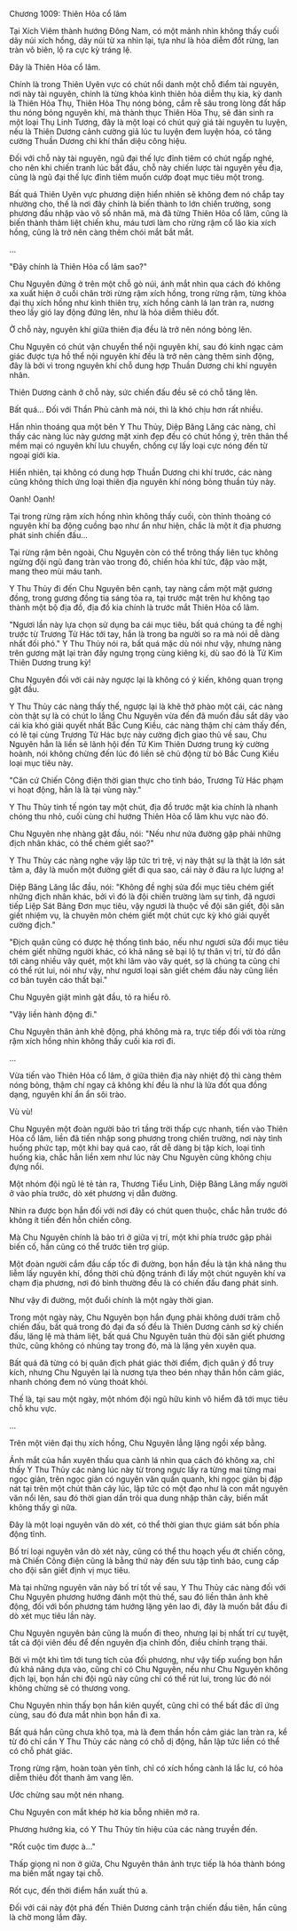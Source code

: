 




Chương 1009: Thiên Hỏa cổ lâm


Tại Xích Viêm thành hướng Đông Nam, có một mảnh nhìn không thấy cuối dãy núi xích hồng, dãy núi từ xa nhìn lại, tựa như là hỏa diễm đốt rừng, lan tràn vô biên, lộ ra cực kỳ tráng lệ.

Đây là Thiên Hỏa cổ lâm.

Chính là trong Thiên Uyên vực có chút nổi danh một chỗ điểm tài nguyên, nơi này tài nguyên, chính là từng khỏa kình thiên hỏa diễm thụ kia, kỳ danh là Thiên Hỏa Thụ, Thiên Hỏa Thụ nóng bỏng, cắm rễ sâu trong lòng đất hấp thu nóng bỏng nguyên khí, mà thành thục Thiên Hỏa Thụ, sẽ đản sinh ra một loại Thụ Linh Tương, đây là một loại có chút quý giá tài nguyên tu luyện, nếu là Thiên Dương cảnh cường giả lúc tu luyện đem luyện hóa, có tăng cường Thuần Dương chi khí thần diệu công hiệu.

Đối với chỗ này tài nguyên, ngũ đại thế lực đỉnh tiêm có chút ngấp nghé, cho nên khi chiến tranh lúc bắt đầu, chỗ này chiến lược tài nguyên yếu địa, cũng là ngũ đại thế lực đỉnh tiêm muốn cướp đoạt mục tiêu một trong.

Bất quá Thiên Uyên vực phương diện hiển nhiên sẽ không đem nó chắp tay nhường cho, thế là nơi đây chính là biến thành to lớn chiến trường, song phương đầu nhập vào vô số nhân mã, mà đã từng Thiên Hỏa cổ lâm, cũng là biến thành thảm liệt chiến khu, máu tươi làm cho rừng rậm cổ lão kia xích hồng, cũng là trở nên càng thêm chói mắt bắt mắt.

...

"Đây chính là Thiên Hỏa cổ lâm sao?"

Chu Nguyên đứng ở trên một chỗ gò núi, ánh mắt nhìn qua cách đó không xa xuất hiện ở cuối chân trời rừng rậm xích hồng, trong rừng rậm, từng khỏa đại thụ xích hồng như kình thiên trụ, xích hồng cành lá lan tràn ra, nương theo lấy gió lay động đứng lên, như là hỏa diễm thiêu đốt.

Ở chỗ này, nguyên khí giữa thiên địa đều là trở nên nóng bỏng lên.

Chu Nguyên có chút vận chuyển thể nội nguyên khí, sau đó kinh ngạc cảm giác được tựa hồ thể nội nguyên khí đều là trở nên càng thêm sinh động, đây là bởi vì trong nguyên khí chỗ dung hợp Thuần Dương chi khí nguyên nhân.

Thiên Dương cảnh ở chỗ này, sức chiến đấu đều sẽ có chỗ tăng lên.

Bất quá... Đối với Thần Phủ cảnh mà nói, thì là khó chịu hơn rất nhiều.

Hắn nhìn thoáng qua một bên Y Thu Thủy, Diệp Băng Lăng các nàng, chỉ thấy các nàng lúc này gương mặt xinh đẹp đều có chút hồng ý, trên thân thể mềm mại có nguyên khí lưu chuyển, chống cự lấy loại cực nóng đến từ ngoại giới kia.

Hiển nhiên, tại không có dung hợp Thuần Dương chi khí trước, các nàng cũng không thích ứng loại thiên địa nguyên khí nóng bỏng thuần túy này.

Oanh! Oanh!

Tại trong rừng rậm xích hồng nhìn không thấy cuối, còn thỉnh thoảng có nguyên khí ba động cuồng bạo như ẩn như hiện, chắc là một ít địa phương phát sinh chiến đấu...

Tại rừng rậm bên ngoài, Chu Nguyên còn có thể trông thấy liên tục không ngừng đội ngũ đang tràn vào trong đó, chiến hỏa khí tức, đập vào mặt, mang theo mùi máu tanh.

Y Thu Thủy đi đến Chu Nguyên bên cạnh, tay nàng cầm một mặt gương đồng, trong gương đồng tia sáng tỏa ra, tại trước mặt trên hư không tạo thành một bộ địa đồ, địa đồ kia chính là trước mắt Thiên Hỏa cổ lâm.

"Ngươi lần này lựa chọn sử dụng ba cái mục tiêu, bất quá chúng ta đề nghị trước từ Trương Tử Hác tới tay, hắn là trong ba người so ra mà nói dễ dàng nhất đối phó." Y Thu Thủy nói ra, bất quá mặc dù nói như vậy, nhưng nàng trên gương mặt lại tràn đầy ngưng trọng cùng kiêng kị, dù sao đó là Tử Kim Thiên Dương trung kỳ!

Chu Nguyên đối với cái này ngược lại là không có ý kiến, không quan trọng gật đầu.

Y Thu Thủy các nàng thấy thế, ngược lại là khẽ thở phào một cái, các nàng còn thật sự là có chút lo lắng Chu Nguyên vừa đến đã muốn đầu sắt dây vào cái kia khó giải quyết nhất Bắc Cung Kiều, các nàng thậm chí cảm thấy đến, có lẽ tại cùng Trương Tử Hác bực này cường địch giao thủ về sau, Chu Nguyên hẳn là liền sẽ lãnh hội đến Tử Kim Thiên Dương trung kỳ cường hoành, nói không chừng đến lúc đó liền sẽ chủ động từ bỏ Bắc Cung Kiều loại mục tiêu này.

"Căn cứ Chiến Công điện thời gian thực cho tình báo, Trương Tử Hác phạm vi hoạt động, hẳn là là tại vùng này."

Y Thu Thủy tinh tế ngón tay một chút, địa đồ trước mặt kia chính là nhanh chóng thu nhỏ, cuối cùng chỉ hướng Thiên Hỏa cổ lâm khu vực nào đó.

Chu Nguyên nhẹ nhàng gật đầu, nói: "Nếu như nửa đường gặp phải những địch nhân khác, có thể chém giết sao?"

Y Thu Thủy các nàng nghe vậy lập tức trì trệ, vị này thật sự là thật là lớn sát tâm a, đây là muốn một đường giết đi qua sao, cái này ở đâu ra lực lượng a!

Diệp Băng Lăng lắc đầu, nói: "Không đề nghị sửa đổi mục tiêu chém giết những địch nhân khác, bởi vì đó là đội chiến trường làm sự tình, đã ngươi tiếp Liệp Sát Bảng Đơn mục tiêu, vậy ngươi là thuộc về đội săn giết, đội săn giết nhiệm vụ, là chuyên môn chém giết một chút cực kỳ khó giải quyết cường địch."

"Địch quân cũng có được hệ thống tình báo, nếu như ngươi sửa đổi mục tiêu chém giết những người khác, có khả năng sẽ bại lộ tự thân vị trí, từ đó dẫn tới càng nhiều vây quét, một khi lâm vào vây quét, sợ là chúng ta cũng chỉ có thể rút lui, nói như vậy, như ngươi loại săn giết chém đầu này cũng liền cơ bản tuyên cáo thất bại."

Chu Nguyên giật mình gật đầu, tỏ ra hiểu rõ.

"Vậy liền hành động đi."

Chu Nguyên thân ảnh khẽ động, phá không mà ra, trực tiếp đối với tòa rừng rậm xích hồng nhìn không thấy cuối kia rơi đi.

...

Vừa tiến vào Thiên Hỏa cổ lâm, ở giữa thiên địa này nhiệt độ thì càng thêm nóng bỏng, thậm chí ngay cả không khí đều là như là lửa đốt qua đồng dạng, nguyên khí ẩn ẩn sôi trào.

Vù vù!

Chu Nguyên một đoàn người bảo trì tầng trời thấp cực nhanh, tiến vào Thiên Hỏa cổ lâm, liền đã tiến nhập song phương trong chiến trường, nơi này tình huống phức tạp, một khi bay quá cao, rất dễ dàng bị tập kích, loại tình huống kia, chắc hẳn liền xem như lúc này Chu Nguyên cũng không chịu đựng nổi.

Một nhóm đội ngũ lẻ tẻ tản ra, Thương Tiểu Linh, Diệp Băng Lăng mấy người ở vào phía trước, dò xét phương vị dẫn đường.

Nhìn ra được bọn hắn đối với nơi đây có chút quen thuộc, chắc hẳn trước đó không ít tiến đến hỗn chiến công.

Mà Chu Nguyên chính là bảo trì ở giữa vị trí, một khi phía trước gặp phải biến cố, hắn cũng có thể trước tiên trợ giúp.

Một đoàn người cắm đầu cấp tốc đi đường, bọn hắn đều là tận khả năng thu liễm lấy nguyên khí, đồng thời chủ động tránh đi lấy một chút nguyên khí va chạm địa phương, nơi đó bình thường đều là có chiến đấu đang phát sinh.

Như vậy đi đường, một đuổi chính là một ngày thời gian.

Trong một ngày này, Chu Nguyên bọn hắn đụng phải không dưới trăm chỗ chiến đấu, bất quá trong đó đại đa số đều là Thiên Dương cảnh sơ kỳ chiến đấu, lăng lệ mà thảm liệt, bất quá Chu Nguyên tuân thủ đội săn giết phương thức, cũng không có nhúng tay trong đó, mà là lặng yên xuyên qua.

Bất quá đã từng có bị quân địch phát giác thời điểm, địch quân ý đồ truy kích, nhưng Chu Nguyên lại là nương tựa theo bén nhạy thần hồn cảm giác, nhanh chóng đem nó vùng thoát khỏi.

Thế là, tại sau một ngày, một nhóm đội ngũ hữu kinh vô hiểm đã tới mục tiêu chỗ khu vực.

...

Trên một viên đại thụ xích hồng, Chu Nguyên lẳng lặng ngồi xếp bằng.

Ánh mắt của hắn xuyên thấu qua cành lá nhìn qua cách đó không xa, chỉ thấy Y Thu Thủy các nàng lúc này từ trong ngực lấy ra từng mai từng mai ngọc giản, trên ngọc giản có nguyên văn quấn quanh, khi ngọc giản bị đập nát tại trên một chút thân cây lúc, lập tức có một đạo như là con mắt nguyên văn nổi lên, sau đó thời gian dần trôi qua dung nhập thân cây, biến mất không thấy gì nữa.

Đây là một loại nguyên văn dò xét, có thể thời gian thực giám sát bốn phía động tĩnh.

Bố trí loại nguyên văn dò xét này, cũng có thể thu hoạch yếu ớt chiến công, mà Chiến Công điện cũng là bằng thứ này đến sưu tập tình báo, cung cấp cho đội săn giết định vị mục tiêu.

Mà tại những nguyên văn này bố trí tốt về sau, Y Thu Thủy các nàng đối với Chu Nguyên phương hướng đánh một thủ thế, sau đó liền thân ảnh khẽ động, đối với bốn phương tám hướng lặng yên lao đi, đây là muốn bắt đầu đi dò xét mục tiêu lần này.

Chu Nguyên nguyên bản cũng là muốn đi theo, nhưng lại bị nhất trí cự tuyệt, tất cả đội viên đều để đến nguyên địa chỉnh đốn, điều chỉnh trạng thái.

Bởi vì một khi tìm tới tung tích của đối phương, như vậy tiếp xuống bọn hắn đủ khả năng dựa vào, cũng chỉ có Chu Nguyên, nếu như Chu Nguyên không địch lại, bọn hắn chi đội ngũ này cũng chỉ có thể rút lui, trong lúc đó nói không chừng sẽ có thương vong.

Chu Nguyên nhìn thấy bọn hắn kiên quyết, cũng chỉ có thể bất đắc dĩ ứng cùng, sau đó đưa mắt nhìn bọn hắn đi xa.

Bất quá hắn cũng chưa khô tọa, mà là đem thần hồn cảm giác lan tràn ra, kể từ đó chỉ cần Y Thu Thủy các nàng có chỗ dị động, hắn lập tức liền có thể có chỗ phát giác.

Trong rừng rậm, hoàn toàn yên tĩnh, chỉ có xích hồng cành lá lắc lư, có hỏa diễm thiêu đốt thanh âm vang lên.

Ước chừng sau một nén nhang.

Chu Nguyên con mắt khép hờ kia bỗng nhiên mở ra.

Phương hướng kia, có Y Thu Thủy tín hiệu của các nàng truyền đến.

"Rốt cuộc tìm được à..."

Thấp giọng nỉ non ở giữa, Chu Nguyên thân ảnh trực tiếp là hóa thành bóng ma biến mất ngay tại chỗ.

Rốt cục, đến thời điểm hắn xuất thủ a.

Đối với cái này đột phá đến Thiên Dương cảnh trận chiến đầu tiên, hắn cũng là chờ mong lắm đây.




